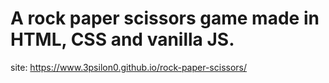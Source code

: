 # A rock paper scissors game made in HTML, CSS and vanilla JS.
site: https://www.3psilon0.github.io/rock-paper-scissors/
